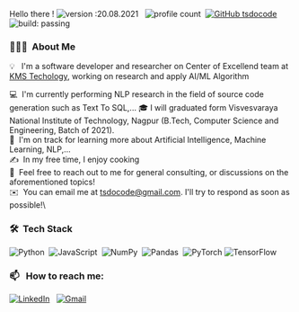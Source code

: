 

Hello there !
![version :20.08.2021](https://img.shields.io/badge/version-21.01.2021-informational) &nbsp;
![profile count](https://komarev.com/ghpvc/?username=tsdocode&color=red)&nbsp;
[![GitHub tsdocode](https://img.shields.io/github/followers/tsdocode?label=follow&style=social)](https://github.com/AbhishekSinghDhadwal)&nbsp;
![build: passing](https://img.shields.io/badge/build-passing-success)
### 👨🏻‍💻 &nbsp;About Me

💡 &nbsp; I'm a software developer and researcher on Center of Excellend team at [KMS Techology](https://kms-technology.com/), working on research and apply AI/ML Algorithm

💻 &nbsp;I'm currently performing NLP research in the field of source code generation such as Text To SQL,...
🎓&nbsp;I will graduated form Visvesvaraya National Institute of Technology, Nagpur (B.Tech, Computer Science and Engineering, Batch of 2021).\
🌱 &nbsp;I'm on track for learning more about Artificial Intelligence, Machine Learning, NLP,...\
✍️ &nbsp;In my free time, I enjoy cooking\
💬 &nbsp;Feel free to reach out to me for general consulting, or discussions on the aforementioned topics!\
✉️ &nbsp;You can email me at tsdocode@gmail.com. I'll try to respond as soon as possible!\

### 🛠 &nbsp;Tech Stack

![Python](https://img.shields.io/badge/-Python-05122A?style=flat&logo=python)&nbsp;
![JavaScript](https://img.shields.io/badge/-JavaScript-05122A?style=flat&logo=javascript)&nbsp;
![NumPy](https://img.shields.io/badge/numpy%20-%23013243.svg?&style=flat&logo=numpy&logoColor=white)&nbsp;
![Pandas](https://img.shields.io/badge/pandas%20-%23150458.svg?&style=flat&logo=pandas&logoColor=white)&nbsp;
![PyTorch](https://img.shields.io/badge/PyTorch-%23EE4C2C.svg?style=for-the-badge&logo=PyTorch&logoColor=white)
![TensorFlow](https://img.shields.io/badge/TensorFlow-%23FF6F00.svg?style=for-the-badge&logo=TensorFlow&logoColor=white)
### 📫 &nbsp; How to reach me:


<a href="https://www.linkedin.com/in/tsdocode//"><img alt="LinkedIn" src="https://img.shields.io/badge/linkedin%20-%230077B5.svg?&style=flat&logo=linkedin&logoColor=white"/></a> &nbsp;
<a href="mailto:tsdocode@gmail.com"><img alt="Gmail" src="https://img.shields.io/badge/Gmail-D14836?style=flat&logo=gmail&logoColor=white" /></a> &nbsp;









